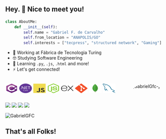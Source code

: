 
## Hey. 👋 Nice to meet you!
```py
class AboutMe:
    def __init__(self):
        self.name = "Gabriel F. de Carvalho"
        self.from_location = "ANAPOLIS/GO"
        self.interests = ["tecpress", "structured network", "Gaming"]
```

- 👷 Working at   Fábrica de Tecnologia Turing
- :nerd_face: Studying Software Engineering
- :genie: Learning `.py`, `.js`, `.html` and more!
- ⚡ Let's get connected!


<div style="display: inline_block"><br>
  <img align="center" alt="GabrielGfc-csharp" height="30" width="40" src="https://raw.githubusercontent.com/devicons/devicon/master/icons/csharp/csharp-original.svg">
  <img align="center" alt="GabrielGfc-CSS" height="30" width="40" src="https://raw.githubusercontent.com/devicons/devicon/master/icons/dotnetcore/dotnetcore-original.svg">
  <img align="center" alt="GabrielGfc-CSS" height="30" width="40" src="https://raw.githubusercontent.com/devicons/devicon/master/icons/javascript/javascript-original.svg">
  <img align="center" alt="GabrielGfc-CSS" height="30" width="40" src="https://raw.githubusercontent.com/devicons/devicon/master/icons/nodejs/nodejs-original.svg">
  <img align="center" alt="GabrielGfc-CSS" height="30" width="40" src="https://raw.githubusercontent.com/devicons/devicon/master/icons/express/express-original.svg">
  <img align="center" alt="GabrielGfc-CSS" height="30" width="40" src="https://raw.githubusercontent.com/devicons/devicon/master/icons/git/git-original.svg">
  <img align="center" alt="GabrielGfc-CSS" height="30" width="40" src="https://raw.githubusercontent.com/devicons/devicon/master/icons/mongodb/mongodb-original.svg">
  <img align="center" alt="GabrielGfc-CSS" height="30" width="40" src="https://raw.githubusercontent.com/devicons/devicon/master/icons/mysql/mysql-original.svg">
  <img align="right" alt="GabrielGfc-pic" height="150" style="border-radius:50px;" src="https://cdn.discordapp.com/avatars/914472136716984370/c39d2ae4aaebe2e0839d041ef3954801.webp?size=80">
</div>

  ##
 
<div> 
  <a href="https://instagram.com/gabrielcarvalhofr" target="_blank"><img src="https://img.shields.io/badge/-Instagram-%23E4405F?style=for-the-badge&logo=instagram&logoColor=white" target="_blank"></a>
 <a href="https://discord.com/users/sentinela4799" target="_blank"><img src="https://img.shields.io/badge/Discord-7289DA?style=for-the-badge&logo=discord&logoColor=white" target="_blank"></a> 
  <a href = "mailto:carvalhogabrielgfc1@gmail.com"><img src="https://img.shields.io/badge/-Gmail-%23333?style=for-the-badge&logo=gmail&logoColor=white" target="_blank"></a>
  <a href="https://br.linkedin.com/in/gabriel-de-carvalho-a4b9042a0/" target="_blank"><img src="https://img.shields.io/badge/-LinkedIn-%230077B5?style=for-the-badge&logo=linkedin&logoColor=white" target="_blank"></a> 
  
  
</div>
<div align="left"> 
  <p> <img src="https://komarev.com/ghpvc/?username=GabrielGFC&color=blueviolet" alt="GabrielGFC"/> </p>
</div>

  ## That's all Folks!

